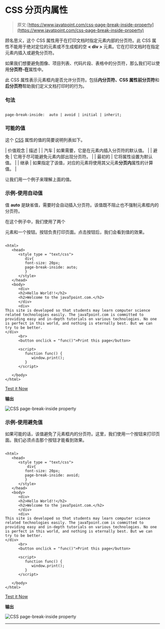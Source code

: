 # CSS 分页内属性

> 原文:[https://www.javatpoint.com/css-page-break-inside-property](https://www.javatpoint.com/css-page-break-inside-property)

顾名思义，这个 CSS 属性用于在打印文档时指定元素内部的分页符。此 CSS 属性不能用于绝对定位的元素或不生成框的空 **< div >** 元素。它在打印文档时在指定元素内插入或避免分页符。

如果我们想要避免图像、项目列表、代码片段、表格中的分页符，那么我们可以使用**分页符-在**属性中。

此 CSS 属性表示元素框内是否允许分页符。包括**内分页符、**CSS 属性**前分页符**和**后分页符**帮助我们定义文档打印时的行为。

### 句法

```

page-break-inside:  auto | avoid | initial | inherit;

```

### 可能的值

这个 [CSS](https://www.javatpoint.com/css-tutorial) 属性的值的简要说明列表如下。

| 价值观念 | 描述 |
| 汽车 | 如果需要，它是在元素内插入分页符的默认值。 |
| 避免 | 它用于尽可能避免元素内部出现分页符。 |
| 最初的 | 它将属性设置为默认值。 |
| 继承 | 如果指定了该值，对应的元素将使用其父元素**分页内**属性的计算值。 |

让我们用一个例子来理解上面的值。

### 示例-使用自动值

值 **auto** 是缺省值，需要时会自动插入分页符。该值既不阻止也不强制元素框内的分页符。

在这个例子中，我们使用了两个

元素和一个按钮。按钮负责打印页面。点击按钮后，我们会看到值的效果。

```

<html>
   <head> 
      <style type = "text/css">
         div{
		 font-size: 20px;
		 page-break-inside: auto;
		 }
      </style>
   </head>
   <body>
      <div>
	  <h2>Hello World!!</h2>
	  <h2>Welcome to the javaTpoint.com.</h2>
      </div>
      <div>
This site is developed so that students may learn computer science related technologies easily. The javaTpoint.com is committed to providing easy and in-depth tutorials on various technologies. No one is perfect in this world, and nothing is eternally best. But we can try to be better.      
</div>
      <br>
      <button onclick = "func()">Print this page</button>

      <script>
         function func() {
            window.print();
         }
      </script>

   </body>
</html>

```

[Test it Now](https://www.javatpoint.com/oprweb/test.jsp?filename=CSSpagebreakinsideproperty1)

**输出**

![CSS page-break-inside property](../Images/6fc4a0cb93d3d45e0c37a7ad460927d3.png)

### 示例-使用避免值

如果可能的话，该值避免了元素框内的分页符。这里，我们使用一个按钮来打印页面。我们必须点击那个按钮才能看到效果。

```

<html>
   <head> 
      <style type = "text/css">
          div{
		 font-size: 20px;
		 page-break-inside: avoid;
		 }
      </style>
   </head>
   <body>
      <div>
	  <h2>Hello World!!</h2>
	  <h2>Welcome to the javaTpoint.com.</h2>
      </div>
      <div>
This site is developed so that students may learn computer science related technologies easily. The javaTpoint.com is committed to providing easy and in-depth tutorials on various technologies. No one is perfect in this world, and nothing is eternally best. But we can try to be better.      
</div>
      <br>
      <button onclick = "func()">Print this page</button>

      <script>
         function func() {
            window.print();
         }
      </script>

   </body>
</html>

```

[Test it Now](https://www.javatpoint.com/oprweb/test.jsp?filename=CSSpagebreakinsideproperty2)

**输出**

![CSS page-break-inside property](../Images/bae6ba127772952f0d39d8800871b3ee.png)

* * *